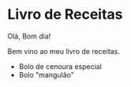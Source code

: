# Livro de Receitas

Olá, Bom dia!

Bem vino ao meu livro de receitas.

- Bolo de cenoura especial
- Bolo "mangulão"


